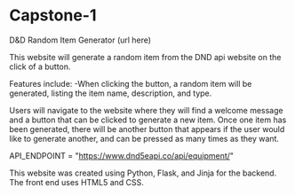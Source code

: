 # Capstone-1

D&D Random Item Generator
(url here)

This website will generate a random item from the DND api website on the click of a button. 

Features include:
-When clicking the button, a random item will be generated, listing the item name, description, and type.

Users will navigate to the website where they will find a welcome message and a button that can be clicked to generate a new item. Once one item has been
generated, there will be another button that appears if the user would like to generate another, and can be pressed as many times as they want.

API_ENDPOINT = "https://www.dnd5eapi.co/api/equipment/"

This website was created using Python, Flask, and Jinja for the backend. The front end uses HTML5 and CSS.